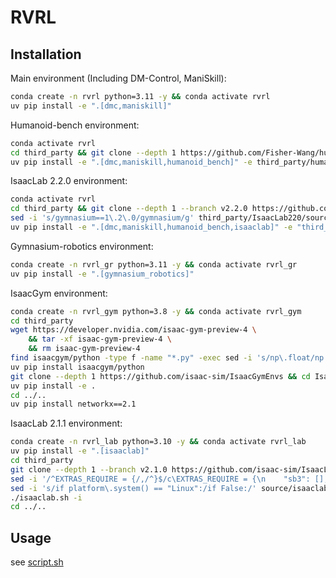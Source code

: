 # RVRL

## Installation

Main environment (Including DM-Control, ManiSkill):
```bash
conda create -n rvrl python=3.11 -y && conda activate rvrl
uv pip install -e ".[dmc,maniskill]"
```

Humanoid-bench environment:
```bash
conda activate rvrl
cd third_party && git clone --depth 1 https://github.com/Fisher-Wang/humanoid-bench && cd ..
uv pip install -e ".[dmc,maniskill,humanoid_bench]" -e third_party/humanoid-bench
```

IsaacLab 2.2.0 environment:
```bash
conda activate rvrl
cd third_party && git clone --depth 1 --branch v2.2.0 https://github.com/isaac-sim/IsaacLab.git IsaacLab220 && cd ..
sed -i 's/gymnasium==1\.2\.0/gymnasium/g' third_party/IsaacLab220/source/isaaclab/setup.py
uv pip install -e ".[dmc,maniskill,humanoid_bench,isaaclab]" -e "third_party/IsaacLab220/source/isaaclab" -e "third_party/IsaacLab220/source/isaaclab_tasks"
```

Gymnasium-robotics environment:
```bash
conda create -n rvrl_gr python=3.11 -y && conda activate rvrl_gr
uv pip install -e ".[gymnasium_robotics]"
```

IsaacGym environment:
```bash
conda create -n rvrl_gym python=3.8 -y && conda activate rvrl_gym
cd third_party
wget https://developer.nvidia.com/isaac-gym-preview-4 \
    && tar -xf isaac-gym-preview-4 \
    && rm isaac-gym-preview-4
find isaacgym/python -type f -name "*.py" -exec sed -i 's/np\.float/np.float32/g' {} +
uv pip install isaacgym/python
git clone --depth 1 https://github.com/isaac-sim/IsaacGymEnvs && cd IsaacGymEnvs
uv pip install -e .
cd ../..
uv pip install networkx==2.1
```

IsaacLab 2.1.1 environment:
```bash
conda create -n rvrl_lab python=3.10 -y && conda activate rvrl_lab
uv pip install -e ".[isaaclab]"
cd third_party
git clone --depth 1 --branch v2.1.0 https://github.com/isaac-sim/IsaacLab.git IsaacLab210 && cd IsaacLab210
sed -i '/^EXTRAS_REQUIRE = {/,/^}$/c\EXTRAS_REQUIRE = {\n    "sb3": [],\n    "skrl": [],\n    "rl-games": [],\n    "rsl-rl": [],\n}' source/isaaclab_rl/setup.py
sed -i 's/if platform\.system() == "Linux":/if False:/' source/isaaclab_mimic/setup.py
./isaaclab.sh -i
cd ../..
```

## Usage
see [script.sh](./script.sh)
